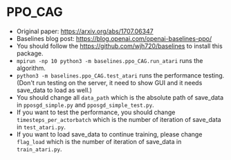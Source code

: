 # PPO_CAG

- Original paper: https://arxiv.org/abs/1707.06347
- Baselines blog post: https://blog.openai.com/openai-baselines-ppo/
- You should follow the https://github.com/wjh720/baselines to install this package.
- `mpirun -np 10 python3 -m baselines.ppo_CAG.run_atari` runs the algorithm.
- `python3 -m baselines.ppo_CAG.test_atari` runs the performance testing. (Don't run testing on the server, it need to show GUI and it needs save_data to load as well.)
- You should change all `data_path` which is the absolute path of save_data in `pposgd_simple.py` and `pposgd_simple_test.py`.
- If you want to test the performance, you should change `timesteps_per_actorbatch` which is the number of iteration of save_data in `test_atari.py`.
- If you want to load save_data to continue training, please change `flag_load` which is the number of iteration of save_data in `train_atari.py`.
